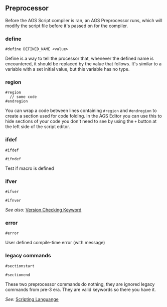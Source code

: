 ## Preprocessor

Before the AGS Script compiler is ran, an AGS Preprocessor runs, which will modify the script file before it's passed on for the compiler.

### define

`#define DEFINED_NAME <value>`

Define is a way to tell the processor that, whenever the defined name is encountered, it should be replaced by the value that follows. It's similar to a variable with a set initial value, but this variable has no type.

### region

```
#region
  // some code
#endregion
```

You can wrap a code between lines containing `#region` and `#endregion` to create a section used for code folding. In the AGS Editor you can use this to hide sections of your code you don't need to see by using the `+` button at the left side of the script editor.



### ifdef 
```
#ifdef
```
```
#ifndef
```
Test if macro is defined


### ifver
```
#ifver
```
```
#ifnver
```
_See also:_ [Version Checking Keyword](ScriptKeywords#version-checking)


### error
```
#error
```
User defined compile-time error (with message)

### legacy commands
```
#sectionstart
```
```
#sectionend
```
These two preprocessor commands do nothing, they are ignored legacy commands from pre-3 era. 
They are valid keywords so there you have it.

 
 
 
_See:_ [Scripting Languange](ScriptingLanguage)
